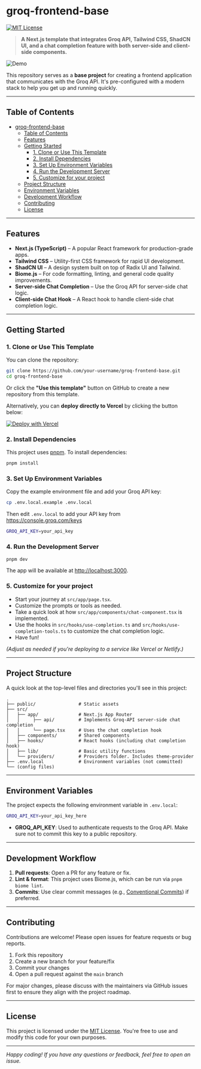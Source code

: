 # groq-frontend-base

[![MIT License](https://img.shields.io/badge/License-MIT-green.svg)](LICENSE)  

> **A Next.js template that integrates Groq API, Tailwind CSS, ShadCN UI, and a chat completion feature with both server-side and client-side components.**  

![Demo](public/demo.gif)


This repository serves as a **base project** for creating a frontend application that communicates with the Groq API. It's pre-configured with a modern stack to help you get up and running quickly.

---

## Table of Contents

- [groq-frontend-base](#groq-frontend-base)
  - [Table of Contents](#table-of-contents)
  - [Features](#features)
  - [Getting Started](#getting-started)
    - [1. Clone or Use This Template](#1-clone-or-use-this-template)
    - [2. Install Dependencies](#2-install-dependencies)
    - [3. Set Up Environment Variables](#3-set-up-environment-variables)
    - [4. Run the Development Server](#4-run-the-development-server)
    - [5. Customize for your project](#5-customize-for-your-project)
  - [Project Structure](#project-structure)
  - [Environment Variables](#environment-variables)
  - [Development Workflow](#development-workflow)
  - [Contributing](#contributing)
  - [License](#license)

---

## Features

- **Next.js (TypeScript)** – A popular React framework for production-grade apps.
- **Tailwind CSS** – Utility-first CSS framework for rapid UI development.
- **ShadCN UI** – A design system built on top of Radix UI and Tailwind.
- **Biome.js** – For code formatting, linting, and general code quality improvements.
- **Server-side Chat Completion** – Use the Groq API for server-side chat logic.
- **Client-side Chat Hook** – A React hook to handle client-side chat completion logic.

---

## Getting Started

### 1. Clone or Use This Template

You can clone the repository:

```bash
git clone https://github.com/your-username/groq-frontend-base.git
cd groq-frontend-base
```

Or click the **"Use this template"** button on GitHub to create a new repository from this template.

Alternatively, you can **deploy directly to Vercel** by clicking the button below:

[![Deploy with Vercel](https://vercel.com/button)](https://vercel.com/new/clone?repository-url=https%3A%2F%2Fgithub.com%2Fgroq%2Fgroq-frontend-base&products=%5B%7B%22type%22%3A%22integration%22%2C%22integrationSlug%22%3A%22groq%22%2C%22productSlug%22%3A%22api-key%22%2C%22protocol%22%3A%22ai%22%2C%22group%22%3A%22%22%7D%5D)

### 2. Install Dependencies

This project uses [pnpm](https://pnpm.io/). To install dependencies:

```bash
pnpm install
```

### 3. Set Up Environment Variables

Copy the example environment file and add your Groq API key:

```bash
cp .env.local.example .env.local
```

Then edit `.env.local` to add your API key from https://console.groq.com/keys

```bash
GROQ_API_KEY=your_api_key
```

### 4. Run the Development Server

```bash
pnpm dev
```

The app will be available at [http://localhost:3000](http://localhost:3000).

### 5. Customize for your project

- Start your journey at `src/app/page.tsx`.
- Customize the prompts or tools as needed.
- Take a quick look at how `src/app/components/chat-component.tsx` is implemented.
- Use the hooks in `src/hooks/use-completion.ts` and `src/hooks/use-completion-tools.ts` to customize the chat completion logic.
- Have fun!

*(Adjust as needed if you're deploying to a service like Vercel or Netlify.)*

---

## Project Structure

A quick look at the top-level files and directories you'll see in this project:

```
.
├── public/                # Static assets
├── src/                   
│   ├── app/               # Next.js App Router
│   │     ├── api/         # Implements Groq-API server-side chat completion
│   │     └── page.tsx     # Uses the chat completion hook
│   ├── components/        # Shared components
│   ├── hooks/             # React hooks (including chat completion hook)
│   ├── lib/               # Basic utility functions
│   └── providers/         # Providers folder. Includes theme-provider
├── .env.local             # Environment variables (not committed)
└── (config files)
```

---

## Environment Variables

The project expects the following environment variable in `.env.local`:

```bash
GROQ_API_KEY=your_api_key_here
```

- **GROQ_API_KEY**: Used to authenticate requests to the Groq API. Make sure not to commit this key to a public repository.

---

## Development Workflow

1. **Pull requests**: Open a PR for any feature or fix.  
2. **Lint & format**: This project uses Biome.js, which can be run via `pnpm biome lint`.  
3. **Commits**: Use clear commit messages (e.g., [Conventional Commits](https://www.conventionalcommits.org/)) if preferred.  

---

## Contributing

Contributions are welcome! Please open issues for feature requests or bug reports.  
1. Fork this repository  
2. Create a new branch for your feature/fix  
3. Commit your changes  
4. Open a pull request against the `main` branch  

For major changes, please discuss with the maintainers via GitHub issues first to ensure they align with the project roadmap.

---

## License

This project is licensed under the [MIT License](LICENSE). You're free to use and modify this code for your own purposes.  

---

*Happy coding! If you have any questions or feedback, feel free to open an issue.*